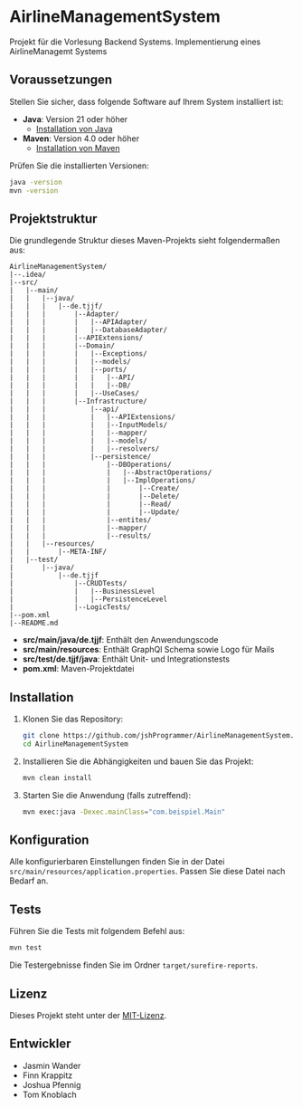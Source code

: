 # AirlineManagementSystem

Projekt für die Vorlesung Backend Systems. Implementierung eines AirlineManagemt Systems

## Voraussetzungen

Stellen Sie sicher, dass folgende Software auf Ihrem System installiert ist:

- **Java**: Version 21 oder höher
    - [Installation von Java](https://www.oracle.com/java/technologies/javase-downloads.html)
- **Maven**: Version 4.0 oder höher
    - [Installation von Maven](https://maven.apache.org/install.html)

Prüfen Sie die installierten Versionen:
```bash
java -version
mvn -version
```

## Projektstruktur

Die grundlegende Struktur dieses Maven-Projekts sieht folgendermaßen aus:
```
AirlineManagementSystem/
|--.idea/
|--src/
|   |--main/
|   |   |--java/
|   |   |   |--de.tjjf/
|   |   |       |--Adapter/
|   |   |       |   |--APIAdapter/
|   |   |       |   |--DatabaseAdapter/
|   |   |       |--APIExtensions/
|   |   |       |--Domain/
|   |   |       |   |--Exceptions/
|   |   |       |   |--models/
|   |   |       |   |--ports/
|   |   |       |   |   |--API/
|   |   |       |   |   |--DB/
|   |   |       |   |--UseCases/
|   |   |       |--Infrastructure/
|   |   |           |--api/
|   |   |           |   |--APIExtensions/
|   |   |           |   |--InputModels/
|   |   |           |   |--mapper/
|   |   |           |   |--models/
|   |   |           |   |--resolvers/
|   |   |           |--persistence/
|   |   |               |--DBOperations/
|   |   |               |   |--AbstractOperations/
|   |   |               |   |--ImplOperations/
|   |   |               |       |--Create/
|   |   |               |       |--Delete/
|   |   |               |       |--Read/
|   |   |               |       |--Update/
|   |   |               |--entites/
|   |   |               |--mapper/
|   |   |               |--results/
|   |   |--resources/
|   |       |--META-INF/
|   |--test/
|       |--java/
|           |--de.tjjf
|               |--CRUDTests/
|               |   |--BusinessLevel
|               |   |--PersistenceLevel
|               |--LogicTests/
|--pom.xml
|--README.md
```

- **src/main/java/de.tjjf**: Enthält den Anwendungscode
- **src/main/resources**: Enthält GraphQl Schema sowie Logo für Mails
- **src/test/de.tjjf/java**: Enthält Unit- und Integrationstests
- **pom.xml**: Maven-Projektdatei

## Installation

1. Klonen Sie das Repository:
   ```bash
   git clone https://github.com/jshProgrammer/AirlineManagementSystem.git
   cd AirlineManagementSystem
   ```

2. Installieren Sie die Abhängigkeiten und bauen Sie das Projekt:
   ```bash
   mvn clean install
   ```

3. Starten Sie die Anwendung (falls zutreffend):
   ```bash
   mvn exec:java -Dexec.mainClass="com.beispiel.Main"
   ```

## Konfiguration

Alle konfigurierbaren Einstellungen finden Sie in der Datei `src/main/resources/application.properties`. Passen Sie diese Datei nach Bedarf an.

## Tests

Führen Sie die Tests mit folgendem Befehl aus:
```bash
mvn test
```

Die Testergebnisse finden Sie im Ordner `target/surefire-reports`.

## Lizenz

Dieses Projekt steht unter der [MIT-Lizenz](LICENSE).

## Entwickler

- Jasmin Wander
- Finn Krappitz
- Joshua Pfennig
- Tom Knoblach

